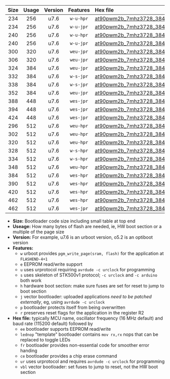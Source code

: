 |Size|Usage|Version|Features|Hex file|
|:-:|:-:|:-:|:-:|:--|
|234|256|u7.6|`w-u-hpr`|[at90pwm2b_7mhz3728_38400bps_ur.hex](https://raw.githubusercontent.com/stefanrueger/urboot/main//at90pwm2b_7mhz3728_38400bps_ur.hex)|
|234|256|u7.6|`w-u-jpr`|[at90pwm2b_7mhz3728_38400bps_ur_vbl.hex](https://raw.githubusercontent.com/stefanrueger/urboot/main//at90pwm2b_7mhz3728_38400bps_ur_vbl.hex)|
|240|256|u7.6|`w-u-hpr`|[at90pwm2b_7mhz3728_38400bps_lednop_ur.hex](https://raw.githubusercontent.com/stefanrueger/urboot/main//at90pwm2b_7mhz3728_38400bps_lednop_ur.hex)|
|240|256|u7.6|`w-u-jpr`|[at90pwm2b_7mhz3728_38400bps_lednop_ur_vbl.hex](https://raw.githubusercontent.com/stefanrueger/urboot/main//at90pwm2b_7mhz3728_38400bps_lednop_ur_vbl.hex)|
|300|320|u7.6|`weu-jpr`|[at90pwm2b_7mhz3728_38400bps_ee_ur_vbl.hex](https://raw.githubusercontent.com/stefanrueger/urboot/main//at90pwm2b_7mhz3728_38400bps_ee_ur_vbl.hex)|
|306|320|u7.6|`weu-jpr`|[at90pwm2b_7mhz3728_38400bps_ee_lednop_ur_vbl.hex](https://raw.githubusercontent.com/stefanrueger/urboot/main//at90pwm2b_7mhz3728_38400bps_ee_lednop_ur_vbl.hex)|
|324|384|u7.6|`weu-jpr`|[at90pwm2b_7mhz3728_38400bps_ee_lednop_fr_ur_vbl.hex](https://raw.githubusercontent.com/stefanrueger/urboot/main//at90pwm2b_7mhz3728_38400bps_ee_lednop_fr_ur_vbl.hex)|
|332|384|u7.6|`w-s-jpr`|[at90pwm2b_7mhz3728_38400bps_vbl.hex](https://raw.githubusercontent.com/stefanrueger/urboot/main//at90pwm2b_7mhz3728_38400bps_vbl.hex)|
|338|384|u7.6|`w-s-jpr`|[at90pwm2b_7mhz3728_38400bps_lednop_vbl.hex](https://raw.githubusercontent.com/stefanrueger/urboot/main//at90pwm2b_7mhz3728_38400bps_lednop_vbl.hex)|
|352|384|u7.6|`weu-jpr`|[at90pwm2b_7mhz3728_38400bps_ee_lednop_fr_ce_ur_vbl.hex](https://raw.githubusercontent.com/stefanrueger/urboot/main//at90pwm2b_7mhz3728_38400bps_ee_lednop_fr_ce_ur_vbl.hex)|
|388|448|u7.6|`wes-jpr`|[at90pwm2b_7mhz3728_38400bps_ee_vbl.hex](https://raw.githubusercontent.com/stefanrueger/urboot/main//at90pwm2b_7mhz3728_38400bps_ee_vbl.hex)|
|394|448|u7.6|`wes-jpr`|[at90pwm2b_7mhz3728_38400bps_ee_lednop_vbl.hex](https://raw.githubusercontent.com/stefanrueger/urboot/main//at90pwm2b_7mhz3728_38400bps_ee_lednop_vbl.hex)|
|424|448|u7.6|`wes-jpr`|[at90pwm2b_7mhz3728_38400bps_ee_lednop_fr_vbl.hex](https://raw.githubusercontent.com/stefanrueger/urboot/main//at90pwm2b_7mhz3728_38400bps_ee_lednop_fr_vbl.hex)|
|296|512|u7.6|`weu-hpr`|[at90pwm2b_7mhz3728_38400bps_ee_ur.hex](https://raw.githubusercontent.com/stefanrueger/urboot/main//at90pwm2b_7mhz3728_38400bps_ee_ur.hex)|
|302|512|u7.6|`weu-hpr`|[at90pwm2b_7mhz3728_38400bps_ee_lednop_ur.hex](https://raw.githubusercontent.com/stefanrueger/urboot/main//at90pwm2b_7mhz3728_38400bps_ee_lednop_ur.hex)|
|320|512|u7.6|`weu-hpr`|[at90pwm2b_7mhz3728_38400bps_ee_lednop_fr_ur.hex](https://raw.githubusercontent.com/stefanrueger/urboot/main//at90pwm2b_7mhz3728_38400bps_ee_lednop_fr_ur.hex)|
|328|512|u7.6|`w-s-hpr`|[at90pwm2b_7mhz3728_38400bps.hex](https://raw.githubusercontent.com/stefanrueger/urboot/main//at90pwm2b_7mhz3728_38400bps.hex)|
|334|512|u7.6|`w-s-hpr`|[at90pwm2b_7mhz3728_38400bps_lednop.hex](https://raw.githubusercontent.com/stefanrueger/urboot/main//at90pwm2b_7mhz3728_38400bps_lednop.hex)|
|348|512|u7.6|`weu-hpr`|[at90pwm2b_7mhz3728_38400bps_ee_lednop_fr_ce_ur.hex](https://raw.githubusercontent.com/stefanrueger/urboot/main//at90pwm2b_7mhz3728_38400bps_ee_lednop_fr_ce_ur.hex)|
|384|512|u7.6|`wes-hpr`|[at90pwm2b_7mhz3728_38400bps_ee.hex](https://raw.githubusercontent.com/stefanrueger/urboot/main//at90pwm2b_7mhz3728_38400bps_ee.hex)|
|390|512|u7.6|`wes-hpr`|[at90pwm2b_7mhz3728_38400bps_ee_lednop.hex](https://raw.githubusercontent.com/stefanrueger/urboot/main//at90pwm2b_7mhz3728_38400bps_ee_lednop.hex)|
|420|512|u7.6|`wes-hpr`|[at90pwm2b_7mhz3728_38400bps_ee_lednop_fr.hex](https://raw.githubusercontent.com/stefanrueger/urboot/main//at90pwm2b_7mhz3728_38400bps_ee_lednop_fr.hex)|
|462|512|u7.6|`wes-hpr`|[at90pwm2b_7mhz3728_38400bps_ee_lednop_fr_ce.hex](https://raw.githubusercontent.com/stefanrueger/urboot/main//at90pwm2b_7mhz3728_38400bps_ee_lednop_fr_ce.hex)|
|462|512|u7.6|`wes-jpr`|[at90pwm2b_7mhz3728_38400bps_ee_lednop_fr_ce_vbl.hex](https://raw.githubusercontent.com/stefanrueger/urboot/main//at90pwm2b_7mhz3728_38400bps_ee_lednop_fr_ce_vbl.hex)|

- **Size:** Bootloader code size including small table at top end
- **Useage:** How many bytes of flash are needed, ie, HW boot section or a multiple of the page size
- **Version:** For example, u7.6 is an urboot version, o5.2 is an optiboot version
- **Features:**
  + `w` urboot provides `pgm_write_page(sram, flash)` for the application at `FLASHEND-4+1`
  + `e` EEPROM read/write support
  + `u` uses urprotocol requiring `avrdude -c urclock` for programming
  + `s` uses skeleton of STK500v1 protocol; `-c urclock` and `-c arduino` both work
  + `h` hardware boot section: make sure fuses are set for reset to jump to boot section
  + `j` vector bootloader: uploaded applications *need to be patched externally*, eg, using `avrdude -c urclock`
  + `p` bootloader protects itself from being overwritten
  + `r` preserves reset flags for the application in the register R2
- **Hex file:** typically MCU name, oscillator frequency (16 MHz default) and baud rate (115200 default) followed by
  + `ee` bootloader supports EEPROM read/write
  + `lednop` "template" bootloader contains `mov rx,rx` nops that can be replaced to toggle LEDs
  + `fr` bootloader provides non-essential code for smoother error handing
  + `ce` bootloader provides a chip erase command
  + `ur` uses urprotocol and requires `avrdude -c urclock` for programming
  + `vbl` vector bootloader: set fuses to jump to reset, not the HW boot section
